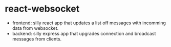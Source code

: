 # react-websocket
- frontend: silly react app that updates a list off messages with incomming data from websocket.
- backend: silly express app that upgrades connection and broadcast messages from clients.
